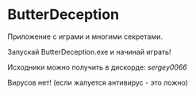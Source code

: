 # ButterDeception
Приложение с играми и многими секретами.

Запускай ButterDeception.exe и начинай играть!

Исходники можно получить в дискорде: *sergey0066*

Вирусов нет! (если жалуется антивирус - это ложно)
